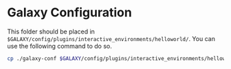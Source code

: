 # Galaxy Configuration

This folder should be placed in `$GALAXY/config/plugins/interactive_environments/helloworld/`. You can use the following command to do so.

```sh
cp ./galaxy-conf $GALAXY/config/plugins/interactive_environments/helloworld/ -r
```
